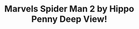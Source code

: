 ---
title: Marvels Spider Man 2 by Hippo Penny Deep View!
layout: scoredetail
permalink: /meta-score/marvels-spider-man-2
header:
  teaser: /assets/images/marvels-spider-man-2.jpg
  video:
    id: cQ52ZQs6rwo
    provider: youtube
---
